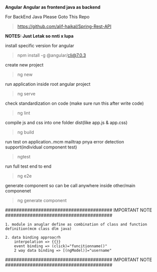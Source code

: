 **Angular**
**Angular as frontend java as backend**

For BackEnd Java Please Goto This Repo
> https://github.com/alif-haikal/Spring-Rest-API


**NOTES: Just Letak so nnti x lupa**

install specific version for angular
>npm install -g @angular/cli@7.0.3

create new project
>ng new <project name>

run application inside root angular project
>ng serve 

check standardization on code (make sure run this after write code)
>ng lint

compile js and css into one folder dist(like app.js & app.css)
>ng build

run test on application..mcm mailtrap pnya error detection support(individual component test)
>ngtest

run full test end to end
>ng e2e

generate component so can be call anywhere inside other/main componenet
>ng generate component <lowercase componenet_name>


#######################################  IMPORTANT NOTE  #######################################
>>>
	1. module in anuglar define as combination of class and function definition(mcm class dlm java)

>>>
	2. data binding approacrh 
		interpolation => {{}}
		event binding => (click)="funcitionname()"
		2 way data binding => [(ngModel)]="username"
#######################################  IMPORTANT NOTE  #######################################
>>>
